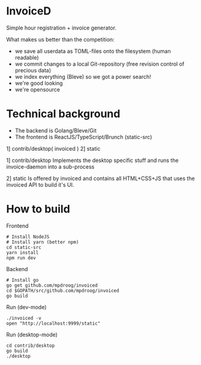 InvoiceD
===========
Simple hour registration + invoice generator.

What makes us better than the competition:

* we save all userdata as TOML-files onto the filesystem (human readable)
* we commit changes to a local Git-repository (free revision control of precious data)
* we index everything (Bleve) so we got a power search!
* we're good looking
* we're opensource

Technical background
===========
- The backend is Golang/Bleve/Git
- The frontend is ReactJS/TypeScript/Brunch (static-src)

1] contrib/desktop( invoiced )
2] static

1] contrib/desktop
Implements the desktop specific stuff
and runs the invoice-daemon into a sub-process

2] static
Is offered by invoiced and contains all HTML+CSS+JS
that uses the invoiced API to build it's UI.

How to build
===========
Frontend
```
# Install NodeJS
# Install yarn (better npm)
cd static-src
yarn install
npm run dev
```

Backend
```
# Install go
go get github.com/mpdroog/invoiced
cd $GOPATH/src/github.com/mpdroog/invoiced
go build
```

Run (dev-mode)
```
./invoiced -v
open "http://localhost:9999/static"
```

Run (desktop-mode)
```
cd contrib/desktop
go build
./desktop
```
